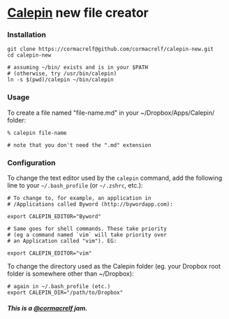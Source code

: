 # [Calepin](http://calepin.co) new file creator

### Installation

    git clone https://cormacrelf@github.com/cormacrelf/calepin-new.git
    cd calepin-new
    
    # assuming ~/bin/ exists and is in your $PATH
    # (otherwise, try /usr/bin/calepin)
    ln -s $(pwd)/calepin ~/bin/calepin

### Usage

To create a file named "file-name.md" in your ~/Dropbox/Apps/Calepin/ folder:

    % calepin file-name
    
    # note that you don't need the ".md" extension


### Configuration

To change the text editor used by the `calepin` command, add the following line to your `~/.bash_profile` (or `~/.zshrc`, etc.):

    # To change to, for example, an application in 
    # /Applications called Byword (http://bywordapp.com):
    
    export CALEPIN_EDITOR="Byword"
    
    # Same goes for shell commands. These take priority 
    # (eg a command named `vim` will take priority over 
    # an Application called "vim"). EG:
    
    export CALEPIN_EDITOR="vim"

To change the directory used as the Calepin folder (eg. your Dropbox root folder is somewhere other than ~/Dropbox):

    # again in ~/.bash_profile (etc.)
    export CALEPIN_DIR="/path/to/Dropbox"

##### This is a [@cormacrelf](http://twitter.com/cormacrelf) jam.

